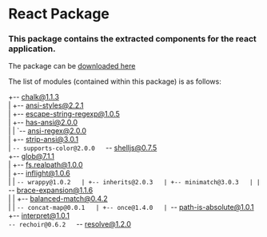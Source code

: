 # React Package 

### This package contains the extracted components for the react application. 

The package can be [downloaded here](https://github.com/kcak11/ContentRepos/raw/gh-pages/packages/ReactReduxApp_pkg.zip)

The list of modules (contained within this package) is as follows:

+-- chalk@1.1.3  
| +-- ansi-styles@2.2.1  
| +-- escape-string-regexp@1.0.5  
| +-- has-ansi@2.0.0  
| | \`-- ansi-regex@2.0.0  
| +-- strip-ansi@3.0.1  
| `-- supports-color@2.0.0  
`-- shelljs@0.7.5  
  +-- glob@7.1.1  
  | +-- fs.realpath@1.0.0  
  | +-- inflight@1.0.6  
  | | `-- wrappy@1.0.2  
  | +-- inherits@2.0.3  
  | +-- minimatch@3.0.3  
  | | `-- brace-expansion@1.1.6  
  | |   +-- balanced-match@0.4.2  
  | |   `-- concat-map@0.0.1  
  | +-- once@1.4.0  
  | `-- path-is-absolute@1.0.1  
  +-- interpret@1.0.1  
  `-- rechoir@0.6.2  
    `-- resolve@1.2.0  
    
    
